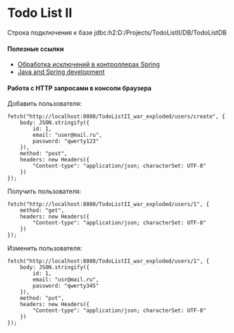 # Todo List II

Строка подключения к базе jdbc:h2:D:/Projects/TodoListII/DB/TodoListDB

#### Полезные ссылки
* [Обработка исключений в контроллерах Spring](https://habr.com/ru/post/528116/)
* [Java and Spring development](https://blog.espenberntsen.net/2010/03/20/aspectj-cheat-sheet/)


#### Работа с HTTP запросами в консоли браузера

Добавить пользователя:
```
fetch("http://localhost:8080/TodoListII_war_exploded/users/create", {
    body: JSON.stringify({
        id: 1,
        email: "user@mail.ru",
        password: "qwerty123"
    }),
    method: "post",
    headers: new Headers({
        "Content-type": "application/json; characterSet: UTF-8"
    })
});
```
Получить пользователя:
```
fetch("http://localhost:8080/TodoListII_war_exploded/users/1", {
    method: "get",
    headers: new Headers({
        "Content-type": "application/json; characterSet: UTF-8"
    })
});
```
Изменить пользователя:
```
fetch("http://localhost:8080/TodoListII_war_exploded/users/1", {
    body: JSON.stringify({
        id: 1,
        email: "usr@mail.ru",
        password: "qwerty345"
    }),
    method: "put",
    headers: new Headers({
        "Content-type": "application/json; characterSet: UTF-8"
    })
});
```
